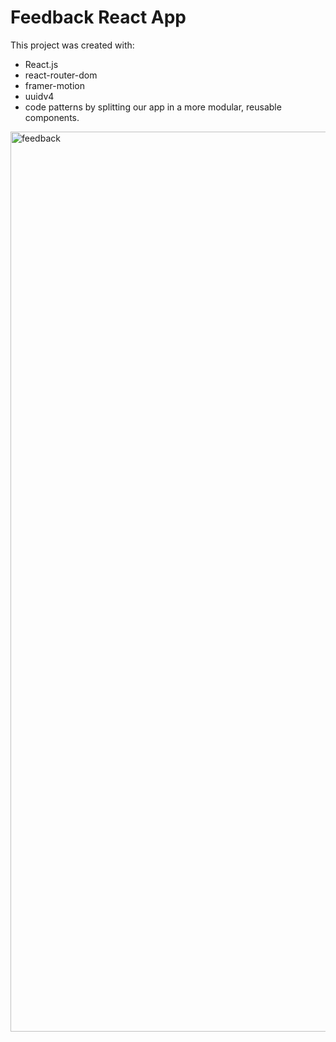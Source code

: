 # Feedback React App

This project was created with:

- React.js
- react-router-dom
- framer-motion
- uuidv4
- code patterns by splitting our app in a more modular, reusable components.

<img width="1440" alt="feedback" src="https://user-images.githubusercontent.com/64751892/181845070-b5b4a9a6-8000-4ed3-896e-e2d4b064542e.png">
